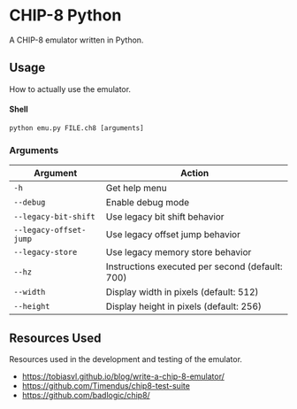 # CHIP-8 Python
A CHIP-8 emulator written in Python.

## Usage
How to actually use the emulator.
#### Shell
```
python emu.py FILE.ch8 [arguments]
```
### Arguments
|Argument|Action|
|-|-|
|`-h`|Get help menu|
|`--debug`|Enable debug mode|
|`--legacy-bit-shift`|Use legacy bit shift behavior|
|`--legacy-offset-jump`|Use legacy offset jump behavior|
|`--legacy-store`|Use legacy memory store behavior|
|`--hz`|Instructions executed per second (default: 700)|
|`--width`|Display width in pixels (default: 512)|
|`--height`|Display height in pixels (default: 256)|

## Resources Used
Resources used in the development and testing of the emulator.
- https://tobiasvl.github.io/blog/write-a-chip-8-emulator/
- https://github.com/Timendus/chip8-test-suite
- https://github.com/badlogic/chip8/
